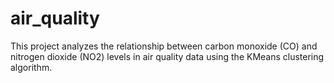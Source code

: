 # air_quality
This project analyzes the relationship between carbon monoxide (CO) and nitrogen dioxide (NO2) levels in air quality data using the KMeans clustering algorithm.
